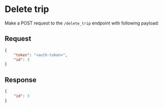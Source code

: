 # Delete trip
Make a POST request to the `/delete_trip` endpoint with following payload:
## Request

```json
{
    "token": "<auth-token>",
    "id": 3
}
```

## Response
```json
{
    "id": 3
}
```